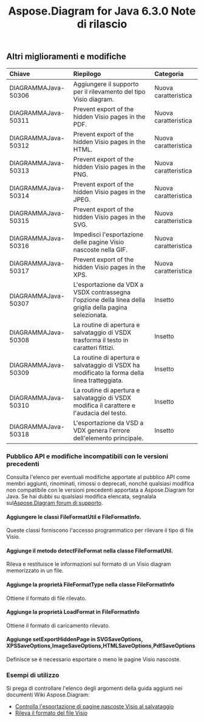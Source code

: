 ﻿---
title: Aspose.Diagram for Java 6.3.0 Note di rilascio
type: docs
weight: 90
url: /it/java/aspose-diagram-for-java-6-3-0-release-notes/
---
## **Altri miglioramenti e modifiche**

|**Chiave** |**Riepilogo** |**Categoria** |
|:- |:- |:- |
| DIAGRAMMAJava-50306| Aggiungere il supporto per il rilevamento del tipo Visio diagram.| Nuova caratteristica|
| DIAGRAMMAJava-50311|Prevent export of the hidden Visio pages in the PDF. | Nuova caratteristica|
| DIAGRAMMAJava-50312|Prevent export of the hidden Visio pages in the HTML. | Nuova caratteristica|
| DIAGRAMMAJava-50313|Prevent export of the hidden Visio pages in the PNG. | Nuova caratteristica|
| DIAGRAMMAJava-50314|Prevent export of the hidden Visio pages in the JPEG. | Nuova caratteristica|
|DIAGRAMMAJava-50315|Prevent export of the hidden Visio pages in the SVG. | Nuova caratteristica|
| DIAGRAMMAJava-50316| Impedisci l'esportazione delle pagine Visio nascoste nella GIF.| Nuova caratteristica|
| DIAGRAMMAJava-50317|Prevent export of the hidden Visio pages in the XPS. | Nuova caratteristica|
| DIAGRAMMAJava-50307| L'esportazione da VDX a VSDX contrassegna l'opzione della linea della griglia della pagina selezionata.| Insetto|
| DIAGRAMMAJava-50308| La routine di apertura e salvataggio di VSDX trasforma il testo in caratteri fittizi.| Insetto|
| DIAGRAMMAJava-50309| La routine di apertura e salvataggio di VSDX ha modificato la forma della linea tratteggiata.| Insetto|
| DIAGRAMMAJava-50310| La routine di apertura e salvataggio di VSDX modifica il carattere e l'audacia del testo.| Insetto|
| DIAGRAMMAJava-50318| L'esportazione da VSD a VDX genera l'errore dell'elemento principale.| Insetto|
### **Pubblico API e modifiche incompatibili con le versioni precedenti**
Consulta l'elenco per eventuali modifiche apportate al pubblico API come membri aggiunti, rinominati, rimossi o deprecati, nonché qualsiasi modifica non compatibile con le versioni precedenti apportata a Aspose.Diagram for Java. Se hai dubbi su qualsiasi modifica elencata, segnalala sul[Aspose.Diagram forum di supporto](https://forum.aspose.com/c/diagram/17).
#### **Aggiungere le classi FileFormatUtil e FileFormatInfo.**
Queste classi forniscono l'accesso programmatico per rilevare il tipo di file Visio.
#### **Aggiunge il metodo detectFileFormat nella classe FileFormatUtil.**
Rileva e restituisce le informazioni sul formato di un Visio diagram memorizzato in un file.
#### **Aggiunge la proprietà FileFormatType nella classe FileFormatInfo**
Ottiene il formato di file rilevato.
#### **Aggiunge la proprietà LoadFormat in FileFormatInfo**
Ottiene il formato di caricamento rilevato.
#### **Aggiunge setExportHiddenPage in SVGSaveOptions, XPSSaveOptions,ImageSaveOptions,HTMLSaveOptions,PdfSaveOptions**
Definisce se è necessario esportare o meno le pagine Visio nascoste.
### **Esempi di utilizzo**
Si prega di controllare l'elenco degli argomenti della guida aggiunti nei documenti Wiki Aspose.Diagram:

- [Controlla l'esportazione di pagine nascoste Visio al salvataggio]()
- [Rileva il formato del file Visio]()
